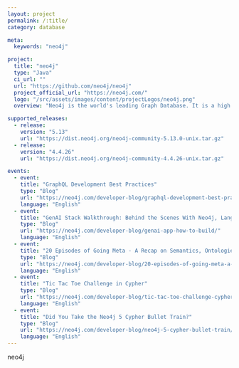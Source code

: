 ```yaml
---
layout: project
permalink: /:title/
category: database

meta:
  keywords: "neo4j"

project:
  title: "neo4j"
  type: "Java"
  ci_url: ""
  url: "https://github.com/neo4j/neo4j"
  project_official_url: "https://neo4j.com/"
  logo: "/src/assets/images/content/projectLogos/neo4j.png"
  overview: "Neo4j is the world's leading Graph Database. It is a high performance graph store with all the features expected of a mature and robust database, like a friendly query language and ACID transactions. The programmer works with a flexible network structure of nodes and relationships rather than static tables - yet enjoys all the benefits of enterprise-quality database. For many applications, Neo4j offers orders of magnitude performance benefits compared to relational DBs."

supported_releases:
  - release:
    version: "5.13"
    url: "https://dist.neo4j.org/neo4j-community-5.13.0-unix.tar.gz"
  - release:
    version: "4.4.26"
    url: "https://dist.neo4j.org/neo4j-community-4.4.26-unix.tar.gz"

events:
  - event:
    title: "GraphQL Development Best Practices"
    type: "Blog"
    url: "https://neo4j.com/developer-blog/graphql-development-best-practices/"
    language: "English"
  - event:
    title: "GenAI Stack Walkthrough: Behind the Scenes With Neo4j, LangChain, and Ollama in Docker"
    type: "Blog"
    url: "https://neo4j.com/developer-blog/genai-app-how-to-build/"
    language: "English"
  - event:
    title: "20 Episodes of Going Meta - A Recap on Semantics, Ontologies, and Knowledge Graphs"
    type: "Blog"
    url: "https://neo4j.com/developer-blog/20-episodes-of-going-meta-a-recap/"
    language: "English"
  - event:
    title: "Tic Tac Toe Challenge in Cypher"
    type: "Blog"
    url: "https://neo4j.com/developer-blog/tic-tac-toe-challenge-cypher/"
    language: "English"
  - event:
    title: "Did You Take the Neo4j 5 Cypher Bullet Train?"
    type: "Blog"
    url: "https://neo4j.com/developer-blog/neo4j-5-cypher-bullet-train/"
    language: "English"
---
```


<p>neo4j</p>
